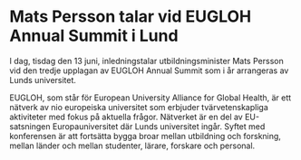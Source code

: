 # Mats Persson talar vid EUGLOH Annual Summit i Lund

I dag, tisdag den 13 juni, inledningstalar utbildningsminister Mats Persson vid den tredje upplagan av EUGLOH Annual Summit som i år arrangeras av Lunds universitet.

EUGLOH, som står för European University Alliance for Global Health, är ett nätverk av nio europeiska universitet som erbjuder tvärvetenskapliga aktiviteter med fokus på aktuella frågor. Nätverket är en del av EU-satsningen Europauniversitet där Lunds universitet ingår. Syftet med konferensen är att fortsätta bygga broar mellan utbildning och forskning, mellan länder och mellan studenter, lärare, forskare och personal.
